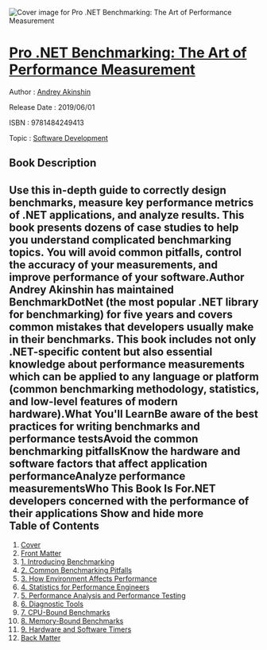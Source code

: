 ![Cover image for Pro .NET Benchmarking: The Art of Performance Measurement](https://imgdetail.ebookreading.net/cover/cover/20200215/EB9781484249413.jpg)

[Pro .NET Benchmarking: The Art of Performance Measurement](https://ebookreading.net/view/book/Pro+.NET+Benchmarking%3A+The+Art+of+Performance+Measurement-EB9781484249413_1.html "Pro .NET Benchmarking: The Art of Performance Measurement")
====================================================================================================================

Author : [Andrey Akinshin](https://ebookreading.net/search/author/Andrey+Akinshin)

Release Date : 2019/06/01

ISBN : 9781484249413

Topic : [Software Development](https://ebookreading.net/search/category/software-development)

Book Description
-----------------

 Use this in-depth guide to correctly design benchmarks, measure key performance metrics of .NET applications, and analyze results. This book presents dozens of case studies to help you understand complicated benchmarking topics. You will avoid common pitfalls, control the accuracy of your measurements, and improve performance of your software.Author Andrey Akinshin has maintained BenchmarkDotNet (the most popular .NET library for benchmarking) for five years and covers common mistakes that developers usually make in their benchmarks. This book includes not only .NET-specific content but also essential knowledge about performance measurements which can be applied to any language or platform (common benchmarking methodology, statistics, and low-level features of modern hardware).What You'll LearnBe aware of the best practices for writing benchmarks and performance testsAvoid the common benchmarking pitfallsKnow the hardware and software factors that affect application performanceAnalyze performance measurementsWho This Book Is For.NET developers concerned with the performance of their applications        Show and hide more                
Table of Contents
-----------------

1. [Cover](https://ebookreading.net/view/book/Pro+.NET+Benchmarking%3A+The+Art+of+Performance+Measurement-EB9781484249413_1.html)
1. [Front Matter](https://ebookreading.net/view/book/Pro+.NET+Benchmarking%3A+The+Art+of+Performance+Measurement-EB9781484249413_2.html)
1. [1. Introducing Benchmarking](https://ebookreading.net/view/book/Pro+.NET+Benchmarking%3A+The+Art+of+Performance+Measurement-EB9781484249413_3.html)
1. [2. Common Benchmarking Pitfalls](https://ebookreading.net/view/book/Pro+.NET+Benchmarking%3A+The+Art+of+Performance+Measurement-EB9781484249413_4.html)
1. [3. How Environment Affects Performance](https://ebookreading.net/view/book/Pro+.NET+Benchmarking%3A+The+Art+of+Performance+Measurement-EB9781484249413_5.html)
1. [4. Statistics for Performance Engineers](https://ebookreading.net/view/book/Pro+.NET+Benchmarking%3A+The+Art+of+Performance+Measurement-EB9781484249413_6.html)
1. [5. Performance Analysis and Performance Testing](https://ebookreading.net/view/book/Pro+.NET+Benchmarking%3A+The+Art+of+Performance+Measurement-EB9781484249413_7.html)
1. [6. Diagnostic Tools](https://ebookreading.net/view/book/Pro+.NET+Benchmarking%3A+The+Art+of+Performance+Measurement-EB9781484249413_8.html)
1. [7. CPU-Bound Benchmarks](https://ebookreading.net/view/book/Pro+.NET+Benchmarking%3A+The+Art+of+Performance+Measurement-EB9781484249413_9.html)
1. [8. Memory-Bound Benchmarks](https://ebookreading.net/view/book/Pro+.NET+Benchmarking%3A+The+Art+of+Performance+Measurement-EB9781484249413_10.html)
1. [9. Hardware and Software Timers](https://ebookreading.net/view/book/Pro+.NET+Benchmarking%3A+The+Art+of+Performance+Measurement-EB9781484249413_11.html)
1. [Back Matter](https://ebookreading.net/view/book/Pro+.NET+Benchmarking%3A+The+Art+of+Performance+Measurement-EB9781484249413_12.html)

